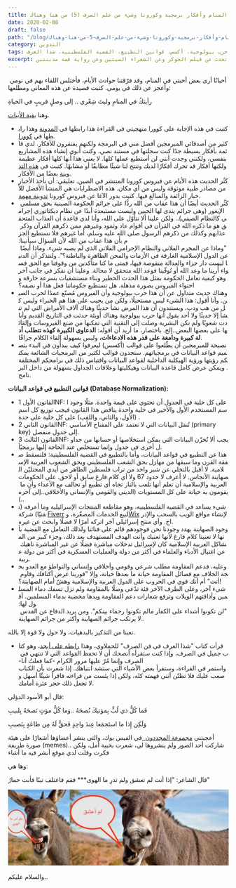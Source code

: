 ```yaml
---
title: من هنا وهناك (‎5) عن التطبيع وشعر لمن ألقى في المنام وأفكار برمجية وكورونا وشيء من علم الصرف
date: 2020-02-08
draft: false
path: "/blog/من-هنا-وهناك-‎5-عن-التطبيع-وشعر-لمن-ألقى-في-المنام-وأفكار-برمجية-وكورونا-وشيء-من-علم-الصرف"
category: التدوين
tags: شعر المنام، منهجية القراءة، أفكار برمجية، كورونا، عقاب إلهي، فيروس، حرب بيولوجية، أكسس، قوانين التطبيع، القضية الفلسطينية، شذا العرف
excerpt: في العدد السادس من "من هنا وهناك" سأتحدث عن مأساة انقطاع الإنترنت في اليمن، ودعوة من مدرب لتأليف كتاب في 14 يومًا. سأتحدث عن فيلم الجوكر وعن الشعراء السيئين وعن رواية قصة مدينتين
---
```


أحيانًا أرى بعض أحبتي في المنام، وقد فرّقتنا حوادث الأيام، فأختلس اللقاء بهم في نومي وأعجز عن ذلك في يومي. كتبت قصيدة عن هذه المعاني ومطلعها:

رأيتكُ في المنامِ وليتَ شِعْري .. إلى وصلٍ قريبٍ في الحياةِ

وهنا [بقية الأبيات](http://watheq.xyz/post.php?p_id=71).

-   كتبت في هذه الإجابة على كوورا منهجيتي في القراءة هذا رابطها في [المدونة](http://watheq.xyz/post.php?p_id=72) وهذا رابطها في [كوورا](https://ar.quora.com/%25D9%2585%25D8%25A7-%25D9%2587%25D9%258A-%25D9%2585%25D9%2586%25D9%2587%25D8%25AC%25D9%258A%25D8%25AA%25D9%2583-%25D9%2581%25D9%258A-%25D9%2582%25D8%25B1%25D8%25A7%25D8%25A1%25D8%25A9-%25D8%25A7%25D9%2584%25D9%2583%25D8%25AA%25D8%25A8/answers/196734723?srid=ysA8s).
-   كثير من أصدقائي المبرمجين أفضل مني في البرمجة ولكنهم يفتقرون للأفكار. لدي قائمة بأفكار بسيطة جدًا كنت سجلتها في مستند نصي، وكنت أنوي إنشاء هذه المشاريع بنفسي، ولكنني وجدت أنني لن أستطيع عملها كلها. لا يعني هذا أنها كلها أفكار عظيمة ولكنها أفكار قد تحرك أفكارًا لديك وتنتج لنا شيئًا مطابقًا أو مشابهًا. كتبت في [هذه التدوينة](http://watheq.xyz/post.php?p_id=73) بعضًا من الأفكار.
-   كَثُر الحديث هذه الأيام عن فيروس كورونا المنتشر في الصين. تعليقي: أن نأخذ الأخبار من مصادر طبية موثوقة وليس من أي مكان. هذه الاضطرابات هي المنشأ الأفضل للأخبار الزائفة والمبالغ فيها. كتبت بدور الآغا عن فيروس كورونا [تدوينة مهمة](https://capsuleh.com/corona-virus/).
-   كَثُر الحديث أيضًا أن هذا عقاب من الله ردًّا على جرائم الحكومة الصينية بحق مسلمي الإيغور (وهي جرائم يندى لها الجبين وليست مستبعدة أبدًا عن نظام ديكتاتوري إجرامي كالنظام الصيني).. ولكن علينا ألا نتأوّل على الله، وأنا لدي قاعدة أن العذاب المتحقق هو ما ذكره الله في القرآن في أقوام عاد وثمود وغيرهم ممن ذكرهم القرآن وذكر عذابهم وكذلك من ذكرهم الرسول صلى الله عليه وسلم، أما غيرهم فلا نستطيع الجزم بأن هذا عقاب من الله لأن السؤال سيأتينا: "وماذا عن المجرم الفلاني والنظام الإجرامي الفلاني الذي لم يصبه شيء، وماذا أيضًا عن الدول الإسلامية الغارقة في الأزمات والمحن الظاهرة والباطنة؟". ولنتذكر أن الدنيا ليست دار جزاء والعدالة منقوصة فيها، فمتى ما كنا متأكدين من وقوفنا مع الحق فسواء أُرينا ما وعد الله أو تُوفّينا فوعد الله متحقق لا محالة. وعلينا أن نفكر في جانب آخر وهو كيفية تعامل الحكومة بمثل هذا الحدث الخطير وبناء مستشفيات بسرعة خارقة واحتواء الفيروس بصورة مذهلة. هل تستطيع حكوماتنا فعل هذا أو نصفه؟
-   وهناك حديث متداول عن أن هذا حرب بيولوجية وأن الفيروس مُصنّع عمدًا لحرب الصين. وأنا أقول: هذا الشيء ليس مستحيلًا، ولكن من يجيب على هذا هم الخبراء وليس كل من هب ودب، ويستندون أن هذا المرض نشأ حديثًا وهناك آلاف الأمراض التي لم تنشأ إلا حديثًا ولا أحد يقول أنها حرب بيولوجية وهناك أوبئة حدثت في التاريخ القديم وأبادت شعوبًا ولم تكن البشرية وصلت إلى التقنية التي تمكنها من صنع الفيروسات وإلقائها على بعضها البعض..إلخ. باختصار، ما أريد أن أقوله: **الدعاوى** **الكبيرة** **كهذه** **تتطلب** **أدلة** **كبيرة** **ودامغة** **على** **قدر** **هذه** **الادعاءات،** وليس بسهولة إلقاء الكلام جزافًا. 
-   نصيحة للمبرمجين أن يطّلعوا على قوالب (أكسس) ليعرفوا كيف يبدأون في البدء بتصميم قواعد البيانات في برمجياتهم. ستجدون قوالب لكثير من البرمجيات الشائعة يمكنكم رؤيتها ورؤية الهيكلية الداخلية لقواعد البيانات واقتباس ذلك في برامجكم المختلفة. ويمكن عرض كامل قاعدة البيانات وهيكليتها وعلاقات الجداول بسهولة من داخل البرنامج.

**قوانين التطبيع في قواعد البيانات (Database Normalization):**

-   القانون الأول 1NF: على كل خلية في الجدول أن تحتوي على قيمة واحدة. مثلًا وجود اسم المستخدم الأول والأخير في خلية واحدة يناقض هذا القانون فيجب توزيع كل اسم (الأول، والثاني، واللقب) على كل خلية على حدة.
-   القانون الثاني 2NF: تُنقل البيانات التي لا تعتمد على المفتاح الأساسي (primary key) إلى جدول منفصل.
-   القانون الثالث 3NF: يجب ألا تُخزّن البيانات التي يمكن استخلاصها أو حسابها من جداول أخرى في جدول وإنما تستخلص عند الحاجة إليها برمجيًأ.
-   هذا عن التطبيع في قواعد البيانات، وأما بالتطبيع في القضية الفلسطينية: فلتسقط صفقة القرن وما سبقها من مهازل بحق الشعب الفلسطيني وبحق الشعوب العربية الإسلامية. لا أقبل بالتخلي عن شبر واحد من تراب فلسطين الطاهر من أيدي المحتليّن الصهاينة الأنجاس. لا أعرف لا حدود 67 ولا أي كلام فارغ سابق أو لاحق. على الحكومات العربية والإسلامية أن تعلم أنها تلعب بالنار تجاه أي تطبيع أو تحالف مع الأعداء وأن ما يقومون به خيانة على كل المستويات (الديني والقومي والإنساني والأخلاقي..إلى آخره.).
-   شيء يساعد في القضية الفلسطينية، وهو مقاطعة المنتجات الإسرائيلية وما أعرفه (تقنيًا) شركة [Fiverr](https://en.wikipedia.org/wiki/Fiverr) لبيع الخدمات المصغّرة، و[Wix](https://en.wikipedia.org/wiki/Wix.com) لإنشاء مواقع الويب بالسحب والإدراج. وأي منتج إسرائيلي آخر اتركه أمرًا لا فضلًا وابحث عن غيره.
-   وجود الصهاينة يهدد وجودنا نحن فوجودهم قائم على فنائنا ولذلك التعامل مع القضية بأنها لا تعنينا كلام فارغ لأنها تعنيك وأنت الهدف المستهدف بعد ذلك، وجزء كبير من المشاكل العربية الإسلامية كان لإسرائيل تدخلات مباشرة فضلًا عن غير المباشرة ناهيك عن اغتيال الأدباء والعلماء في أكثر من دولة والعمليات العسكرية في أكثر من دولة عربية.
-   وعليه، فدعم المقاومة مطلب شرعي وقومي وأخلاقي وإنساني والتواطؤ مع العدو بحجة الخلاف مع فصائل المقاومة خيانة ما بعدها خيانة، وإلا "فورينا عرض أكتافك وقاوم أنت" أم أنك قوي في الحروب على الدول العربية والإسلامية وهشّ أمام الصهاينة؟!
-   شيء آخر، وعلى الطرف الآخر فئة تدّعي وصلًا بالمقاومة ولم تزل تسفك دماء المسلمين وأذاقتهم الويلات وترفع شعارات دعم المقاومة ويدها مخضبة بدماء المسلمين. أقول لها: "لن تكونوا أشداء على الكفار مالم تكونوا رحماء بينكم". ومن يريد الدفاع عن القدس لا يرتكب جرائم الصهاينة وأكثر من جرائم الصهاينة.. 

تعبنا من التذكير بالبدهيات، ولا حول ولا قوة إلا بالله.

-   قرأت كتاب "شذا العرف في فن الصرف" للحملاوي، وهذا [رابطه على أبجد](https://www.abjjad.com/book/2694971394/%D8%B4%D8%B0%D8%A7-%D8%A7%D9%84%D8%B9%D8%B1%D9%81-%D9%81%D9%8A-%D9%81%D9%86-%D8%A7%D9%84%D8%B5%D8%B1%D9%81/2695266306/)، وهو كتاب جميل في الصرف، وإذا كنت ستقرأه أنصحك أن لا تحفظ القواعد التي لا تنتهي في الصرف وإنما مُرّ عليها مرور الكرام -كما فعلتُ أنا- واستمر في القراءة، وستقرأ بعض الأشياء التي ستشد انتباهك. إذا شعرت بأن الكتاب صعب عليك فلا تظنّن أنني فهمته كله، ولكن إذا يئست من قراءته فاقرأ شيئًا أسهل ولا تجعل ذلك حجر عثرة أمامك.

قال أبو الأسود الدؤلي:

فَما كُلُّ ذي لُبٍّ بِمؤتيكَ نُصحَهُ ..وَما كُلُّ مؤتٍ نَصحَهُ بِلبيبِ

وَلَكِن إِذا ما استَجمَعا عِندَ واحِدٍ فَحقٌّ لَهُ مِن طاعَةٍ بِنَصيبِ

أعجبتني [مجموعة المجددون  ](https://m.facebook.com/groups/1118270605022938/ "مجموعة المجددون في الفيسبوك")في الفيس بوك، والتي ينشر أعضاؤها أشعارًا على هيئة صورة طريفة (memes).. شاركت أحد الصور ولم ينشروها لي، شعرت بخيبة أمل، ولكن فكرت وقلت لدي موقع أنشر فيه ما أشاء

وها هي: 

قال الشاعر: "إذا أنت لم تعشق ولم تدرِ ما الهوى*** فقم فاعتلف تبنًا فأنت حمارُ"

![حمارين](images/donkeys.jpg)

والسلام عليكم..